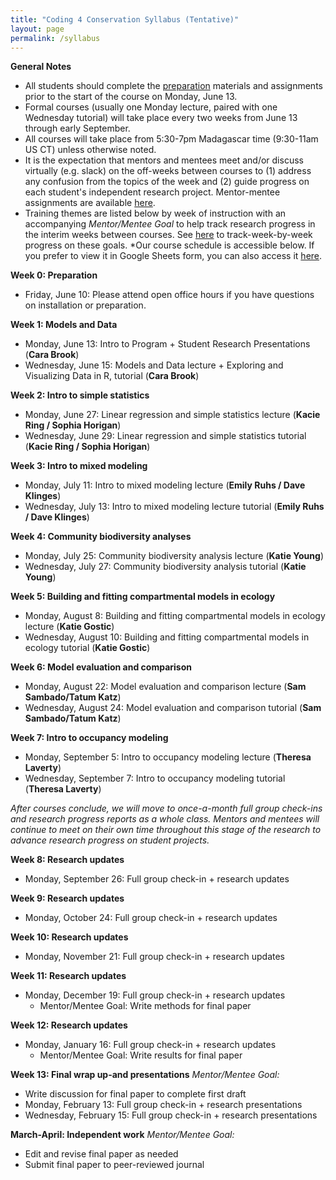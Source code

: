 ```yaml
---
title: "Coding 4 Conservation Syllabus (Tentative)"
layout: page
permalink: /syllabus
---
```


**General Notes**

* All students should complete the [preparation](/preparation) materials and assignments prior to the start of the course on Monday, June 13.
* Formal courses (usually one Monday lecture, paired with one Wednesday tutorial) will take place every two weeks from June 13 through early September. 
* All courses will take place from 5:30-7pm Madagascar time (9:30-11am US CT) unless otherwise noted. 
* It is the expectation that mentors and mentees meet and/or discuss virtually (e.g. slack) on the off-weeks between courses to (1) address any confusion from the topics of the week and (2) guide progress on each student's independent research project. Mentor-mentee assignments are available [here](https://docs.google.com/spreadsheets/d/1LiB15Mq-37fHIPGmCCKeeCleA2mI4aWcjGG_UthsF5c/edit#gid=0).
* Training themes are listed below by week of instruction with an accompanying *Mentor/Mentee Goal* to help track research progress in the interim weeks between courses. See [here](https://docs.google.com/spreadsheets/d/1HCjoNqVcXMw3KTSBItGuHyT_hUaLPW8vNQ5SdBJerW4/edit?usp=sharing) to track-week-by-week progress on these goals.
*Our course schedule is accessible below. If you prefer to view it in Google Sheets form, you can also access it [here](https://docs.google.com/spreadsheets/d/1NxoWXWjJQMAHUbshYlE9oUVd0FoKkl1ux2dw5pfOf2M/edit#gid=0).


**Week 0: Preparation**
* Friday, June 10: Please attend open office hours if you have questions on installation or preparation.

**Week 1: Models and Data**
* Monday, June 13: Intro to Program + Student Research Presentations (**Cara Brook**)
* Wednesday, June 15: Models and Data lecture + Exploring and Visualizing Data in R, tutorial (**Cara Brook**)


**Week 2: Intro to simple statistics**
* Monday, June 27: Linear regression and simple statistics lecture (**Kacie Ring / Sophia Horigan**)
* Wednesday, June 29: Linear regression and simple statistics tutorial (**Kacie Ring / Sophia Horigan**)


**Week 3: Intro to mixed modeling**
* Monday, July 11: Intro to mixed modeling lecture (**Emily Ruhs / Dave Klinges**)
* Wednesday, July 13: Intro to mixed modeling lecture tutorial (**Emily Ruhs / Dave Klinges**)


**Week 4: Community biodiversity analyses**
* Monday, July 25: Community biodiversity analysis lecture (**Katie Young**)
* Wednesday, July 27: Community biodiversity analysis tutorial  (**Katie Young**)


**Week 5: Building and fitting compartmental models in ecology**
* Monday, August 8: Building and fitting compartmental models in ecology lecture (**Katie Gostic**)
* Wednesday, August 10: Building and fitting compartmental models in ecology tutorial (**Katie Gostic**)

**Week 6: Model evaluation and comparison**
* Monday, August 22: Model evaluation and comparison lecture (**Sam Sambado/Tatum Katz**)
* Wednesday, August 24: Model evaluation and comparison tutorial (**Sam Sambado/Tatum Katz**)


**Week 7: Intro to occupancy modeling**
* Monday, September 5: Intro to occupancy modeling lecture (**Theresa Laverty**)
* Wednesday, September 7: Intro to occupancy modeling tutorial (**Theresa Laverty**)

*After courses conclude, we will move to once-a-month full group check-ins and research progress reports as a whole class. Mentors and mentees will continue to meet on their own time throughout this stage of the research to advance research progress on student projects.*

**Week 8: Research updates**
* Monday, September 26: Full group check-in + research updates

**Week 9: Research updates**
* Monday, October 24: Full group check-in + research updates

**Week 10: Research updates**
* Monday, November 21: Full group check-in + research updates

**Week 11: Research updates**
* Monday, December 19: Full group check-in + research updates
  * Mentor/Mentee Goal: Write methods for final paper

**Week 12: Research updates**
* Monday, January 16: Full group check-in + research updates
  * Mentor/Mentee Goal: Write results for final paper

**Week 13: Final wrap up-and presentations**
*Mentor/Mentee Goal:*
  * Write discussion for final paper to complete first draft
* Monday, February 13: Full group check-in + research presentations
* Wednesday, February 15: Full group check-in + research presentations


**March-April: Independent work**
*Mentor/Mentee Goal:*
  * Edit and revise final paper as needed
  * Submit final paper to peer-reviewed journal


